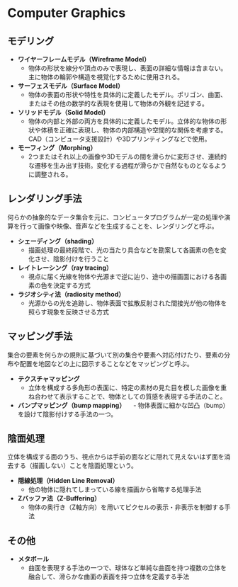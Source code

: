 # Computer Graphics

## モデリング

- **ワイヤーフレームモデル（Wireframe Model）**
  - 物体の形状を線分や頂点のみで表現し、表面の詳細な情報は含まない。主に物体の輪郭や構造を視覚化するために使用される。
- **サーフェスモデル（Surface Model）**
  - 物体の表面の形状や特性を具体的に定義したモデル。ポリゴン、曲面、またはその他の数学的な表現を使用して物体の外観を記述する。
- **ソリッドモデル（Solid Model）**
  - 物体の内部と外部の両方を具体的に定義したモデル。立体的な物体の形状や体積を正確に表現し、物体の内部構造や空間的な関係を考慮する。CAD（コンピュータ支援設計）や3Dプリンティングなどで使用。
- **モーフィング（Morphing）**
  - 2つまたはそれ以上の画像や3Dモデルの間を滑らかに変形させ、連続的な遷移を生み出す技術。変化する過程が滑らかで自然なものとなるように調整される。

## レンダリング手法

何らかの抽象的なデータ集合を元に、コンピュータプログラムが一定の処理や演算を行って画像や映像、音声などを生成することを、レンダリングと呼ぶ。

- **シェーディング（shading）**
  - 描画処理の最終段階で、光の当たり具合などを勘案して各画素の色を変化させ、陰影付けを行うこと
- **レイトレーシング（ray tracing）**
  - 視点に届く光線を物体や光源まで逆に辿り、途中の描画面における各画素の色を決定する方式
- **ラジオシティ法（radiosity method）**
  - 光源からの光を追跡し、物体表面で拡散反射された間接光が他の物体を照らす現象を反映させる方式

## マッピング手法

集合の要素を何らかの規則に基づいて別の集合や要素へ対応付けたり、要素の分布や配置を地図などの上に図示することなどをマッピングと呼ぶ。

- **テクスチャマッピング**
  - 立体を構成する多角形の表面に、特定の素材の見た目を模した画像を重ね合わせて表示することで、物体としての質感を表現する手法のこと。
- **バンプマッピング（bump mapping）**
　- 物体表面に細かな凹凸（bump）を設けて陰影付けする手法の一つ。

## 陰面処理

立体を構成する面のうち、視点からは手前の面などに隠れて見えないはず面を消去する（描画しない）ことを陰面処理という。

- **隠線処理（Hidden Line Removal）**
  - 他の物体に隠れてしまっている線を描画から省略する処理手法
- **Zバッファ法（Z-Buffering）**
  - 物体の奥行き（Z軸方向）を用いてピクセルの表示・非表示を制御する手法

## その他

- **メタボール**
  - 曲面を表現する手法の一つで、球体など単純な曲面を持つ複数の立体を融合して、滑らかな曲面の表面を持つ立体を定義する手法